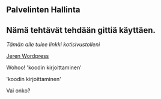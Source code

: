 ## Palvelinten Hallinta

## Nämä tehtävät tehdään gittiä käyttäen.

*Tämän alle tulee linkki kotisivustolleni*

[Jeren Wordpress](https://jereliits.wordpress.com)

Wohoo!
	'koodin kirjoittaminen'

 'koodin kirjoittaminen'

Vai onko?
